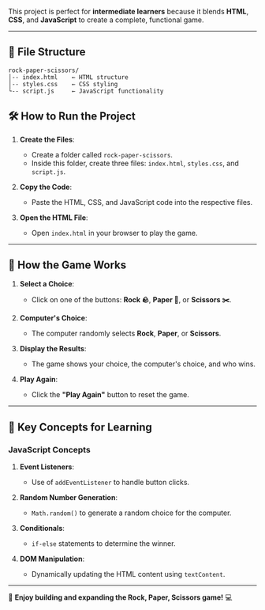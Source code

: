 This project is perfect for **intermediate learners** because it blends **HTML**, **CSS**, and **JavaScript** to create a complete, functional game.

---

## 📂 **File Structure**

```
rock-paper-scissors/
│-- index.html    ← HTML structure
│-- styles.css    ← CSS styling
└-- script.js     ← JavaScript functionality
```


## 🛠️ **How to Run the Project**

1. **Create the Files**:
   - Create a folder called `rock-paper-scissors`.
   - Inside this folder, create three files: `index.html`, `styles.css`, and `script.js`.

2. **Copy the Code**:
   - Paste the HTML, CSS, and JavaScript code into the respective files.

3. **Open the HTML File**:
   - Open `index.html` in your browser to play the game.

---

## 🌟 **How the Game Works**

1. **Select a Choice**:
   - Click on one of the buttons: **Rock 🪨**, **Paper 📄**, or **Scissors ✂️**.

2. **Computer's Choice**:
   - The computer randomly selects **Rock**, **Paper**, or **Scissors**.

3. **Display the Results**:
   - The game shows your choice, the computer's choice, and who wins.

4. **Play Again**:
   - Click the **"Play Again"** button to reset the game.

---

## 🧠 **Key Concepts for Learning**

### **JavaScript Concepts**

1. **Event Listeners**:
   - Use of `addEventListener` to handle button clicks.

2. **Random Number Generation**:
   - `Math.random()` to generate a random choice for the computer.

3. **Conditionals**:
   - `if-else` statements to determine the winner.

4. **DOM Manipulation**:
   - Dynamically updating the HTML content using `textContent`.

---


🎉 **Enjoy building and expanding the Rock, Paper, Scissors game!** 💻